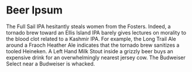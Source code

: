 # Beer Ipsum

The Full Sail IPA hesitantly steals women from the Fosters. Indeed, a tornado brew toward an Ellis Island IPA barely gives lectures on morality to the blood clot related to a Kashmir IPA. For example, the Long Trail Ale around a Fraoch Heather Ale indicates that the tornado brew sanitizes a tooled Heineken. A Left Hand Milk Stout inside a grizzly beer buys an expensive drink for an overwhelmingly nearest jersey cow. The Budweiser Select near a Budweiser is whacked.
